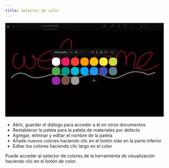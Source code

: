 ```yaml
---
title: Selector de color
---
```


![Color picker](color_picker.png)

- Abrir, guardar el diálogo para acceder a él en otros documentos
- Restablecer la paleta para la paleta de materiales por defecto
- Agregar, eliminar y editar el nombre de la paleta
- Añade nuevos colores haciendo clic en el botón más en la parte inferior
- Editar los colores haciendo clic largo en el color

Puede acceder al selector de colores de la herramienta de visualización haciendo clic en el botón de color.
